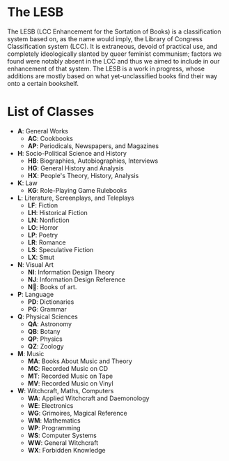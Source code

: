 # The LESB
The LESB (LCC Enhancement for the Sortation of Books) is 
a classification system based on, as the name would imply, the Library of Congress 
Classification system (LCC). It is extraneous, devoid of practical use, and completely 
ideologically slanted by queer feminist communism; factors we found were notably absent 
in the LCC and thus we aimed to include in our enhancement of that system. The LESB is 
a work in progress, whose additions are mostly based on what yet-unclassified books 
find their way onto a certain bookshelf.

# List of Classes

- **A**: General Works
  - **AC**: Cookbooks
  - **AP**: Periodicals, Newspapers, and Magazines
- **H**: Socio-Political Science and History
  - **HB**: Biographies, Autobiographies, Interviews
  - **HG**: General History and Analysis
  - **HX**: People's Theory, History, Analysis
- **K**: Law
  - **KG**: Role-Playing Game Rulebooks
- **L**: Literature, Screenplays, and Teleplays
  - **LF**: Fiction
  - **LH**: Historical Fiction
  - **LN**: Nonfiction
  - **LO**: Horror
  - **LP**: Poetry
  - **LR**: Romance
  - **LS**: Speculative Fiction
  - **LX**: Smut
- **N**: Visual Art
  - **NI**: Information Design Theory
  - **NJ**: Information Design Reference
  - **N📖**: Books of art.
- **P**: Language
  - **PD**: Dictionaries
  - **PG**: Grammar
- **Q**: Physical Sciences
  - **QA**: Astronomy
  - **QB**: Botany
  - **QP**: Physics
  - **QZ**: Zoology
- **M**: Music
  - **MA**: Books About Music and Theory
  - **MC**: Recorded Music on CD
  - **MT**: Recorded Music on Tape
  - **MV**: Recorded Music on Vinyl
- **W**: Witchcraft, Maths, Computers
  - **WA**: Applied Witchcraft and Daemonology
  - **WE**: Electronics
  - **WG**: Grimoires, Magical Reference
  - **WM**: Mathematics
  - **WP**: Programming
  - **WS**: Computer Systems
  - **WW**: General Witchcraft
  - **WX**: Forbidden Knowledge
